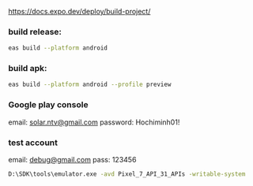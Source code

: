 https://docs.expo.dev/deploy/build-project/
### build release:
```bash
eas build --platform android
```
### build apk:
```bash
eas build --platform android --profile preview
```
### Google play console
email: solar.ntv@gmail.com
password: Hochiminh01!

### test account
email: debug@gmail.com
pass: 123456


```bash
D:\SDK\tools\emulator.exe -avd Pixel_7_API_31_APIs -writable-system
```